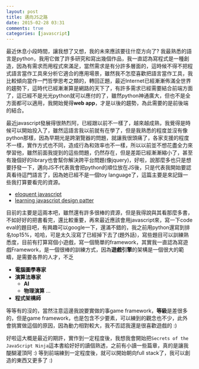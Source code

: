 ```yaml
---
layout: post
title: 邁向JS之路
date: 2015-02-28 03:31
comments: true
categories: [javascript]
---
```

最近休息小段時間，讓我想了又想，我的未來應該要往什麼方向了? 我最熟悉的語言是python，我用它做了許多研究和寫出幾個作品，我一直認為寫程式是一種創造，因為有需求而用程式來滿足，當然需求是有分許多層面的，這時候不得不把程式語言當作工具來分析它適合的應用場景，雖然我不怎麼喜歡把語言當作工具，我比較傾向當作一門哲學思考之類的，轉回正題，最近Internet已經漸漸佈滿全世界的趨勢下，這時代已經漸漸算是網路的天下了，有許多需求已經需要結合前端方面了，這已經不是光光python就可以應付的了，雖然python神通廣大，但也不是全方面都可以適用，我開始覺得**web app**，才是以後的趨勢，為此需要的是前後端的結合。

最近javascript發展得很熱烈阿，已經跟以前不一樣了，越來越成熟，我覺得是時候可以開始投入了，雖然這語言我以前就有在學了，但是我熟悉的程度並沒有像python那樣，因為早期光是跨瀏覽器的問題，就讓我很頭痛了，各家支援的程度不一樣，實作方式也不同，造成行為和效率也不一樣，所以以前並不想花盡全力來學習他，雖然前面我提到的這些問題，仍然存在，但是差距已經漸漸縮小了，甚至有幾個好的library也會幫你解決跨平台問題(像jquery)，好啦，說那麼多也只是想要抒發一下，邁向JS不代表我會把python的順位放在JS後，只是代表我開始要認真看待這門語言了，因為她已經不是一個toy language了，這篇主要是來記錄一些我打算要看完的資源。

 - [eloquent javascript](http://eloquentjavascript.net/index.html)
 - [learning javascript design patter](http://addyosmani.com/resources/essentialjsdesignpatterns/book/#introduction)
 
目前的主要是這兩本吧，雖然還有許多很棒的資源，但是我得說與其看那麼多書，不如好好的把書看完，還比較重要，再來最近應該會用javascript來，寫一下code eval的題目吧，有興趣可以google一下，還滿不錯的，我之前用python還寫到排名top15%，哈哈，可是太久沒寫了已經掉下去了(題外話)，寫些題目可以訓練熟悉度，目前有打算寫個小遊戲，寫一個簡單的framework，其實我一直認為寫遊戲Framework，是一個很棒的訓練方式，因為**遊戲引擎**的架構是一個很大的範疇，是需要各界的人才，不乏

 - **電腦圖學專家**
 - **演算法專家**
   - **AI**
   - **物理演算**
   ...
 - **程式架構師**
 
等等有的沒的，當然注意這邊我說要實做的事game framework，**等級**是差很多的，但是game framework，也是包含不少要素，可以練到的觀念也不少，此外會挑實做這個的原因，因為動力相對較大，我不否認我還是很喜歡遊戲的 :)

好啦這大概是最近的期許，實作到一定程度後，我想我會開始把`Secrets of the JavaScript Ninja`這本書給好好的讀個熟透，之前有小讀一些篇章，真的是讓我醍醐灌頂阿 :) 等到前端練到一定程度後，就可以開始朝向full stack了，我可以創造的東西又更多了 :)
